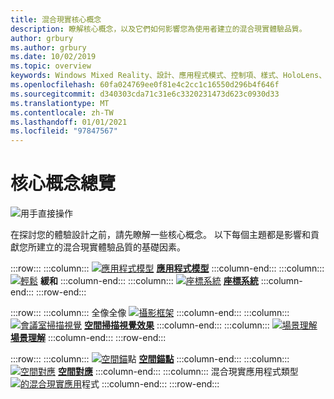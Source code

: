 ```yaml
---
title: 混合現實核心概念
description: 瞭解核心概念，以及它們如何影響您為使用者建立的混合現實體驗品質。
author: grbury
ms.author: grbury
ms.date: 10/02/2019
ms.topic: overview
keywords: Windows Mixed Reality、設計、應用程式模式、控制項、樣式、HoloLens、互動、UX 元素、行為、建立區塊、混合現實耳機、windows Mixed reality 耳機、虛擬實境耳機、HoloLens、MRTK、混合現實工具組、緩和、應用程式模型、座標、全像全像全像框架
ms.openlocfilehash: 60fa024769ee0f81e4c2cc1c16550d296b4f646f
ms.sourcegitcommit: d340303cda71c31e6c3320231473d623c0930d33
ms.translationtype: MT
ms.contentlocale: zh-TW
ms.lasthandoff: 01/01/2021
ms.locfileid: "97847567"
---
```

# <a name="core-concepts-overview"></a>核心概念總覽

![用手直接操作](images/05_CoreConcepts.png)

在探討您的體驗設計之前，請先瞭解一些核心概念。 以下每個主題都是影響和貢獻您所建立的混合現實體驗品質的基礎因素。 

:::row:::
    :::column:::
        [ ![ 應用程式模型](images/teleportation-640px.png)](app-model.md) **[應用程式模型](app-model.md)**
    :::column-end:::
    :::column:::
       [ ![ 輕鬆](images/comfort-chart.PNG)](comfort.md) **[](comfort.md)緩和**
    :::column-end:::
    :::column:::
        [ ![ 座標系統](images/coordinate-systems.PNG)](coordinate-systems.md) **[座標系統](coordinate-systems.md)**
    :::column-end:::
:::row-end:::

:::row:::
    :::column:::
        全像全像 [ ![ 攝影框架](images/destinationmars-750px.png)](holographic-frame.md) **[](holographic-frame.md)**
    :::column-end:::
    :::column:::
        [ ![ 會議室掃描視覺](images/sr-mixedworld-140429-8pm-00068-1000px.png)](room-scan-visualization.md) **[空間掃描視覺效果](room-scan-visualization.md)**
    :::column-end:::
    :::column:::
        [ ![ 場景理解](images/scene-understanding.png)](scene-understanding.md) **[場景理解](scene-understanding.md)**
    :::column-end:::
:::row-end:::

:::row:::
    :::column:::
        [ ![ 空間錨](images/azurespatialanchors.jpg)](spatial-anchors.md)點 **[空間錨點](spatial-anchors.md)**
    :::column-end:::
    :::column:::
        [ ![ 空間對應](images/surfacereconstruction.jpg)](spatial-mapping.md) **[空間對應](spatial-mapping.md)**
    :::column-end:::
    :::column:::
        混合現實應用程式類型 [ ![ 的混合現實應用](images/enhancedenvironmentapps-640px.jpg)](types-of-mixed-reality-apps.md)程式 **[](types-of-mixed-reality-apps.md)**
    :::column-end:::
:::row-end:::

<br>

